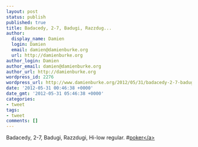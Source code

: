 ```yaml
---
layout: post
status: publish
published: true
title: Badacedy, 2-7, Badugi, Razzdug...
author:
  display_name: Damien
  login: Damien
  email: damien@damienburke.org
  url: http://damienburke.org
author_login: Damien
author_email: damien@damienburke.org
author_url: http://damienburke.org
wordpress_id: 2276
wordpress_url: http://www.damienburke.org/2012/05/31/badacedy-2-7-badugi-razzdug/
date: '2012-05-31 00:46:38 +0000'
date_gmt: '2012-05-31 05:46:38 +0000'
categories:
- tweet
tags:
- tweet
comments: []
---
```

<p>Badacedy, 2-7, Badugi, Razzdugi, Hi-low regular. #<a href="http:&#47;&#47;search.twitter.com&#47;search?q=%23poker" class="aktt_hashtag">poker<&#47;a></p>

